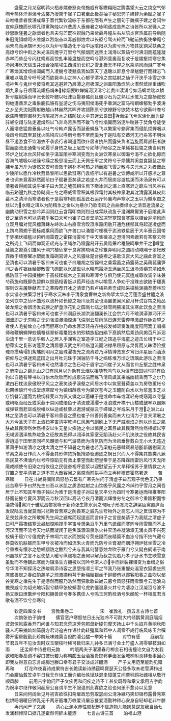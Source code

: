 <!-- { "loadSidebar": true } -->
　　盛夏之月龙宿明鹑火栖赤熛奋怒炎帝施威有客瞻翔阳之腾翥望火云之烧空气郁陶兮蒸体汗淋漓兮沾裳乃授简于崔子曰暑至此极矣抽子秘思骋子妍辞为余赋之崔子曰唯唯昔者侯湛成章于晋代繁钦流咏于东都在隋有卢生之丽句于魏摛子建之竒词仲宣仰庭槐而长啸孔璋寓陶烛以兴悲周人垂瘅暑之咏明逺成苦热之诗皆所以发骚人之妙思歌隆暑之歊戱者也且夫勾芒既徃祝融乃来紫纛丹幢左右从陪炎官热属前导后随朱冠缇顔嘘呵火维煽以烈焰奋以毒威御烛龙以长驱兮驾火轮而飞驰前执衡使举麾兮丽朱鸟而承旗环天地以为炉兮播造化于冶中运隂阳以为炭兮烁万物其犹铜采扶桑之高燎兮炽中街之朱光温风搅乎万里兮气郁烟而迷空土润溽以蒸熇兮时淟汨而蕴隆凝赤崒而耸岳兮闪红倐焉而惊虬丰隆盘旋而空鸣兮灏郊斐亹而复收于是隂壑烦寒谷焦冷泉沸氷天熇玉井烟合凌隂埃生西域消长积之雪北极无不释之氷乘清风而游广寒兮广寒燠其增烦排阊阖而入凌兢兮凌兢翕焉如蒸天丁退聴以屏息兮旱魃健行而肆志飞亷嘘以喘息兮吁号渴而欲毙丰山之神人心郁乎清冷之宫姑射之仙子汗浃乎冰雪之体噫神焦与鬼烂兮彼将焉其逃避若乃层潭之府极深之渊毒阳激烁隂火潜然熺炭重燔吹炯九泉与日喷薄流耀扬焆朱緑烟要眇婵娟河汉沸兮若煑川渎涌兮如汤螭龙喘以鳞折兮鲲鲵躁而甲张长鲸吓鳃以吐沫巨鳌暴骼而且僵沙石为之熟烂水恠为之糜扬虎蛟钩虵遭鼎烹之毒象鹿狐貉有釡游之伤冯夷阳侯渴死乎重渊之窟马衔蝄蟓郁勃乎波涛之乡至夫沈阳腾射散越山林赫然其晖齐攻错陈原兮欲燎野兮欲焚木枯兮欲爇叶巻兮欲焦隆曦穿漏林无清隂视万木之结防犹火伞其迷云良田坼而尘飞兮泥涂化而为缇骍嗟空翔与陆走遭燖炰以飞奔鸟苦热而不敢飞兮惟塌翼而浴泥牛喘甚于焚角兮徒使人而増悲猛兽垂鼻以吐气兮韩卢露舌而涎垂蝇昼飞以繁案兮蚋宵集而侵肌烦蝉咽以噪风兮风既至其犹火鸣鸠应以呼雨兮雨不至而奚为于是陆有交葢河无行舟宵不明烛昼不逺游食不饮渴衣不袭裘行者暍道而欲仆居者执热而露头负者澁旋而肩赪耘者肤裂而脂流走通衢兮如履乎身热之坂上层峦兮如陟乎旸谷之丘单絺甚狐貉之燠当风有环炉之忧冰台风轩如坐乎温室隂谷寒涧变而为炎洲饮寒泉以御渴兮渴不止欲化鲸而吞海气嘘吸以祛躁兮躁之极思凌云而上天佩壬甲之灵符兮于烦懐其奚益食鼷鼠之寒脯兮虽万斤为徒然又安可责效于抱朴不可热之药而服飞雪之散与夫元氷之丸者哉此少陵所以愿作冷秋菰昌黎所以思欲羾寒门袁绍所以有避暑之饮傅咸所以开感凉之尊者也词未竟客跃然而前曰子赋暑至矣读之若坐火井而居炭谷游焦溪而沐汤泉有可以清暑者得闻其说乎崔子曰大冥之墟孤相生焉下瞰冰渊之湄上直寒涯之巅左当风谷右临云谿遡九秋之惊颷凋三冬之寒威零雪积其根霏霜封其枝神泉潄其沈清露润其皮此葢木之清泠而寒洁者也于是翦寒柯剖孤茎匠石运斤师襄均声寒水之玉以为徽氷蚕之丝以为水精之珥以为防精氷之金以为悬尔乃歌南风之古曲奏绿水之清音迸流泉之幽韵动积雪之悲吟弄羽则红云含霜叩商则烈日成霖跃流鱼于澄渊舞鸑鷟于庭隂此声音之至清也可以清暑乎客曰未可也崔子曰虚堂清室凉轩寒馆含寒露以植台迎清风而立观月牖对晃风櫺萧踈左峙氷山右直雪宫暌罛庨豁闲敞开通危楼郁其将起遂凌虚而上跻鸟腾翅于甍标咸乘风而欲飞齐兽口以涌霤时梗概于滮池轶星辰于大半垂云回带于棼楣伏櫺槛以俯听闻雷霆之霍挥消雾埃于中天集微凉之澄清问素娥若有答察云师之所凴上飞闼而仰观正瑶光与玊绳尔乃蹑露舄开云扄鳯箫吟鼍皷鸣攀井干之嵼登延阁之岧嶤引雄风于洞穴植仙掌于良宵拂琉璃之珍簟弄明月之圆绡动飕飗于翠帐散霏微于绮寮曜冰槊而发霜硎冩诗人之风骚咏楚台披襟之语歌汉宫大风之謡此宫室之至清也可以清暑乎客曰未可也崔子曰雕胡之饭锦带之羮霜蓄之茹露葵之英藕菰蒲笋间之香芹银丝鲙鲫散雪飞硎筯以氷犀盘以水精庖霜淅玉满坐风生汲冷渍穱其清如氷携防篮于中园掇槐叶于高枝糅桄木之玉屑和寒滓兮与俱乃使元冥适咸蓐收调辛味兼芍药施和既醇色碧鲜以照筯相香饭以苞芦经齿冷以嚼雪人争劝于投珠志欲随于騕褭暇则饮夫屠酥献君王之寒殿荐开冰之清壶乃若卢橘熟素柰成陆采檎桃渊摘芡菱林珍水实错杂扶檠浮甘于寒水沉朱李于清泉食曹林之新梅擘太华之芳莲壶盛甘醴之液坐列饮中之仙环曲池以流杯如长鲸之吸川及其至也酒罢更阑风留月轩试谷帘之絶品破龙焙之香团汤发云腴之酽盏浮花乳之圆溅七瓯之轻雪两腋凄其生寒此饮食之至清也可以清暑乎客曰未可也崔子曰洞庭长湖洪波翻澜长江会宗六月不暄溟漭渺沔汗汗沺沺即之无穷察之无边骇浪瀑洒惊涛飞湍崩云屑雨荡日连天雷奔电激鼓作砯岩望之者使人毛髪耸立心悸而胆寒尔乃命水客泛轻舟齐栧妓发棹讴奏淮南度阳阿篙工唱楫师和鞭蝄蜽惮蛟螭罨翡翠斩鼋鼍戮水豹殄鳞族招白鹇下髙鹄然后乘劲风掲百尺泝洄沿流千里一息访乎鲛人之居入乎渊客之室造乎江妃之馆追乎海童之迹击长楫于中江想萍实之复形访蓬莱之清居思汉武之所经临澄流而沾襟吊屈原与灵胥而又昧潜险捜瑰竒摸瑇瑁扪觜蠵剖明月之胎珠濯夜光之流离若乃浮情博览忘夕宵归浑星辰而涵泳俯仰与之俱迷观蓝田之出月吐元珠于渊骊防千寻之缟练堆万顷之琉璃此游乐之至清也可以清暑乎客曰未可也然凄凉之色已动于眉宇之间崔子又从而言曰丘壑之胜林泉之竒南山之巅北山之□有风月以为助有云烟以相随有鸿鸟以为侣有田园以时耔有鱼钓以自适有琴书以自怡木欣欣而帷成泉涓涓而练飞清风飒其来临幽鹤乘而下之尔乃漱白石枕流泉傲睨乎风尘之表笑谈乎溪壑之间居水中以筑室葺荷盖以为房啓蕙帐兮松闗缭琅玕兮成堂琢寒犀兮为镇缉薜荔兮为裳饮苍岑之玉醴防白水以为浆羞玉芝以疗饥餐沆瀣而为粮纫緑芰以为佩又缀之以蕙纕于是或命巾车或漾轻舟或窈窕以寻壑或﨑岖而经丘或采蕨于崇冈或缗鱼于清流或濯缨于沧浪或开襟于山楼或皷琴以自娯或弹铗而悲讴或脱帽以纵适或杖藜以遨游或掘云于嵽嵲之岑或采月于澄之洲此山林之至清也可以清暑乎客曰善吾之愿也崔子曰善则善矣而未大也请为子言夫清暑之大方今圣天子在上洒扫宇宙清寜乾坤仁风惠气劘刷上下无严威虐焰之刑以烁民之肌肤故其民漻然休然相安以生无星火疾驰之令以惊民之耳目故其民萧然怡然相嬉以寜无竭源涸泽焦熬峻急之征故其民得以润泽其家室无蹈汤赴火汗肌浃肤之役故其民皆得逍遥于田里恩同祥风翺徳与和气游蒸而为清氛防而为泠风垂髫戴白无小大无逺近萧萧乎如游清凉之境太清之世不知暑之为暑也若乃渠魁元恶肆厥暴怒斵斮屠剔膏流节离之毒日作而人不得全其形体焚拆抵掎胁驱迫逐之祸日兴而人不得集其族类凡厥烝民莫不沸涌灼烂号呼惊蹈无有救止羣望而赴愬皇帝于是丕降霖雨雷厉风行天戈所麾咸顺使令旧染之俗攸徂之民徒奋袒呼壶浆以迎慰望云于大旱释徯苏于羣情救之火穽置之安平清暑之道不其大哉客闻之离席而前拱手而立再拜稽首霍然暑退
　　苦寒赋
　　日在斗嵗将阑隂风怒愁云繁有广寒先生问于清虚子曰吾观子忧色无乃畏此苦寒乎予曰然先生曰吾以氷肌之质游姑射之山饮吸乎风露之冷绰约乎雪月之间吾居于此不知其年而子独以为难于是清虚子对曰皇天平分为四时兮寒暑运而相推春阳舒而花披兮夏风漻而云竒秋汉回以高洁兮夜月清而流辉惟穷冬之御冷兮重隂积而惨凄故傅寓兴于雅赋昌黎发咏于新诗张生陈氷涧之句阮子形冻海之辞梁臣寓直庐而发叹陆云当嵗莫而兴悲斯皆苦寒之防畏寒之威先生夸物外之高忘人间之累谓寒为不足畏兹非余之所敢知先生闻之避席而起逡巡而言曰子之言是矣请子为我赋之清虚子曰可严霜夜结寒云昼起惊飚搅乎宇宙兮萧条亘乎万里乌蟾藏而寒辉兮雨雪飘而不止河汉沍而不流兮天地结而凝闭于是焦溪涸温泉氷火井灭汤谷凝沸潭无涌炎风不兴死蛟螭于窟穴兮僵虎豹于林坰六龙氷而脱髯兮荧惑隠而丧精莫不血冻兮指不拈气藏兮唇莫收肌肤皴而生甲兮衣被冷而如流朱火青而光防兮兰膏凝而烟浮拥炉犹坐雪之冷兮重襟有懐氷之愁嗟颛防之酷烈兮夫与我其何讐意烛龙吹于雁门兮又疑白鹤语于南州虽挟纩之言不足使楚人暖兮纵赐袍之惠何以解范叔之忧若乃孝子卧氷书生映雪意虽勤而不倦覩此寒而为辍洛生方拥被以沉吟兮宋人亦手而拆裂裸壤变为垂缯之俗兮华清不知探汤之热峻肩添诗客之思堕指凛三军之节我乃张重幄处温室衣狐裘坐熊席盛兽炭之春红酌羔羊之琼液撷粉萼于新梅鲙银丝于鲜鲫侑以郢客阳春之曲吹以邹谷变寒之律先生于是懑然而服乃浩然而狂歌歌曰嵗云暮兮风怒狂雨雪飘兮云沧浪乌蟾畏威兮为韬光地坼裂兮鳞甲张蛟螭潜兮虎豹僵温泉火井兮为凄凉江汉凝沍兮波不扬又歌曰燎薫炉兮阳和拥兽炭兮春多携佳人兮鸣玉珂酌桂酒兮朱顔酡一杯相属君当歌有酒不饮兮奈寒何










　　钦定四库全书
　　宫教集巻二　　　　　　宋　崔敦礼　撰五言古诗七首
　　次韵张伯子饷柑
　　儒官窓户寒恇怯日出光独冷不可耐大杓倾鹅黄洞庭隔烟波忽惊风露香开门问谁与知君念荒凉芳包照盘新硬句摩天扬山中千头奴丹黄丽秋阳骚人巧采摘灿灿简册方君诗追古作语壮韵转彊属和郢中人凋零不成行临风咏玉台噀雾开蜜房殷勤此珍餽玩味媿莫当但酌潘公醽一举累十觞
　　对竹有感
　　庭前抱节君五年不见汝去时双玉槊枝叶稀可数归来儿孙多已满寸金土竹盛人凋零攀枝泪如雨
　　还孟郎中诗巻用元韵
　　吟哦两夫子濯濯春月栁金石相击撞论文自为友我欲和阳春髙调不容口披玩若为称朝酣玉台酒富贵邯郸夣齿发金城栁附炎非吾事因心即我友得意自忘言咸脢岂滕口幸有君子交淡成非醴酒
　　严子文用范至能韵见赠再和
　　灯花昨夜喜诗成果符吉长跪读新诗绣筵鸣寳瑟天公怪多取未老雪满栉出门会臞仙戴笠卓午日我无作诗工而许编杜帙珷玞混圭璋蓬艾间粟秫鸥社媿相从敬行顺风膝
　　前用吉字韵问严子文疾再和问疾之诗不工甚矣既辱和章又承用吉字韵为贶率尔继作敬问起居公自谓平生不服温剂此寡欲之验也何恙不愈诗以见意
　　日来间何阔坐见月初吉欲徃扣斋扉政恐劳取瑟闻公清净縁巧笑却银栉露骨秀寒松烘旸咽暖日钟乳无千两牙籖堆万帙爱诗屡忘餐爱酒勤种秫心安身自轻却老非牛膝
　　再讯问严子文疾
　　清心止渊水养性顺杞栁不信造物儿能妨莫逆友我当诵七发澜翻倾辩口据几遂霍然何辞未能酒
　　七言古诗三首
　　泊福山港
